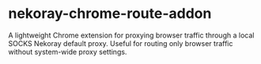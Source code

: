 # nekoray-chrome-route-addon
A lightweight Chrome extension for proxying browser traffic through a local SOCKS Nekoray default proxy. Useful for routing only browser traffic without system-wide proxy settings.
